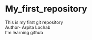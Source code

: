 # My_first_repository
This is my first git repository
<br>
Author- Arpita Lochab
<br>
I'm learning github

